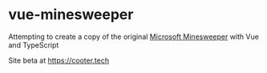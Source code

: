# vue-minesweeper

Attempting to create a copy of the original [Microsoft Minesweeper](https://en.wikipedia.org/wiki/Microsoft_Minesweeper) with Vue and TypeScript

Site beta at https://cooter.tech
